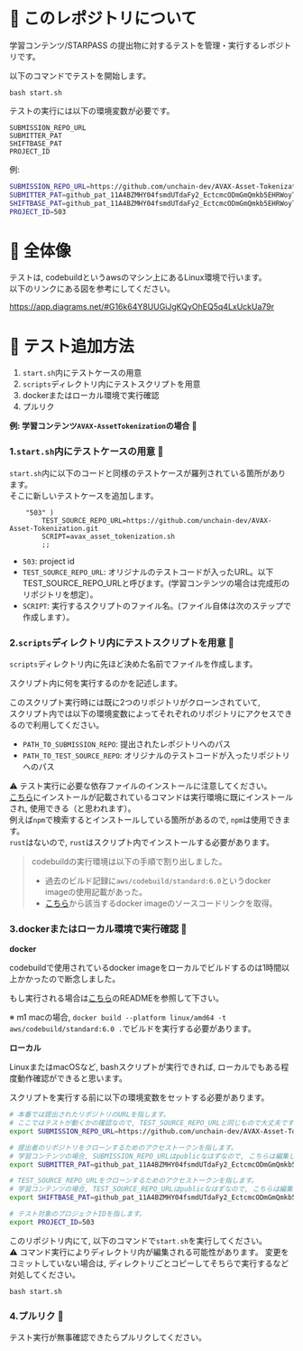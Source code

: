 # 📓 このレポジトリについて

学習コンテンツ/STARPASS の提出物に対するテストを管理・実行するレポジトリです。

以下のコマンドでテストを開始します。

```
bash start.sh
```

テストの実行には以下の環境変数が必要です。

```
SUBMISSION_REPO_URL
SUBMITTER_PAT
SHIFTBASE_PAT
PROJECT_ID
```

例:

```bash
SUBMISSION_REPO_URL=https://github.com/unchain-dev/AVAX-Asset-Tokenization.git
SUBMITTER_PAT=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
SHIFTBASE_PAT=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
PROJECT_ID=503
```

# 📓 全体像

テストは, codebuildというawsのマシン上にあるLinux環境で行います。  
以下のリンクにある図を参考にしてください。

https://app.diagrams.net/#G16k64Y8UUGiJgKQyOhEQ5q4LxUckUa79r

# 📓 テスト追加方法

1. `start.sh`内にテストケースの用意
2. `scripts`ディレクトリ内にテストスクリプトを用意
3. dockerまたはローカル環境で実行確認
4. プルリク

**例: 学習コンテンツ`AVAX-AssetTokenization`の場合** 💁

### 1.`start.sh`内にテストケースの用意 🦎

`start.sh`内に以下のコードと同様のテストケースが羅列されている箇所があります。  
そこに新しいテストケースを追加します。

```
    "503" )
        TEST_SOURCE_REPO_URL=https://github.com/unchain-dev/AVAX-Asset-Tokenization.git
        SCRIPT=avax_asset_tokenization.sh
        ;;
```

- `503`: project id
- `TEST_SOURCE_REPO_URL`: オリジナルのテストコードが入ったURL。以下TEST_SOURCE_REPO_URLと呼びます。(学習コンテンツの場合は完成形のリポジトリを想定）。
- `SCRIPT`: 実行するスクリプトのファイル名。(ファイル自体は次のステップで作成します）。

### 2.`scripts`ディレクトリ内にテストスクリプトを用意 🦎

`scripts`ディレクトリ内に先ほど決めた名前でファイルを作成します。

スクリプト内に何を実行するのかを記述します。

このスクリプト実行時には既に2つのリポジトリがクローンされていて,  
スクリプト内では以下の環境変数によってそれぞれのリポジトリにアクセスできるので利用してください。

- `PATH_TO_SUBMISSION_REPO`: 提出されたレポジトリへのパス
- `PATH_TO_TEST_SOURCE_REPO`: オリジナルのテストコードが入ったリポジトリへのパス

⚠️ テスト実行に必要な依存ファイルのインストールに注意してください。  
[こちら](https://github.com/aws/aws-codebuild-docker-images/blob/master/ubuntu/standard/6.0/Dockerfile)にインストールが記載されているコマンドは実行環境に既にインストールされ, 使用できる（と思われます）。  
例えば`npm`で検索するとインストールしている箇所があるので, `npm`は使用できます。  
`rust`はないので, `rust`はスクリプト内でインストールする必要があります。  

> codebuildの実行環境は以下の手順で割り出しました。  
> - 過去のビルド記録に`aws/codebuild/standard:6.0`というdocker imageの使用記載があった。    
> - [こちら](https://docs.aws.amazon.com/ja_jp/codebuild/latest/userguide/build-env-ref-available.html)から該当するdocker imageのソースコードリンクを取得。

### 3.dockerまたはローカル環境で実行確認 🦎

**docker**

codebuildで使用されているdocker imageをローカルでビルドするのは1時間以上かかったので断念しました。  

もし実行される場合は[こちら](https://github.com/aws/aws-codebuild-docker-images/tree/master/ubuntu/standard/6.0)のREADMEを参照して下さい。  

※ m1 macの場合, `docker build --platform linux/amd64 -t aws/codebuild/standard:6.0 .`でビルドを実行する必要があります。

**ローカル**

LinuxまたはmacOSなど, bashスクリプトが実行できれば, ローカルでもある程度動作確認ができると思います。

スクリプトを実行する前に以下の環境変数をセットする必要があります。

```bash
# 本番では提出されたリポジトリのURLを指します。
# ここではテストが動くかの確認なので, TEST_SOURCE_REPO_URLと同じもので大丈夫です。
export SUBMISSION_REPO_URL=https://github.com/unchain-dev/AVAX-Asset-Tokenization.git

# 提出者のリポジトリをクローンするためのアクセストークンを指します。
# 学習コンテンツの場合, SUBMISSION_REPO_URLはpublicなはずなので, こちらは編集しなくて大丈夫です。このままexportしてください。
export SUBMITTER_PAT=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

# TEST_SOURCE_REPO_URLをクローンするためのアクセストークンを指します。
# 学習コンテンツの場合, TEST_SOURCE_REPO_URLはpublicなはずなので, こちらは編集しなくて大丈夫です。このままexportしてください。
export SHIFTBASE_PAT=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

# テスト対象のプロジェクトIDを指します。
export PROJECT_ID=503
```

このリポジトリ内にて, 以下のコマンドで`start.sh`を実行してください。  
⚠️ コマンド実行によりディレクトリ内が編集される可能性があります。 変更をコミットしていない場合は, ディレクトリごとコピーしてそちらで実行するなど対処してください。

```
bash start.sh
```

### 4.プルリク 🦎

テスト実行が無事確認できたらプルリクしてください。
